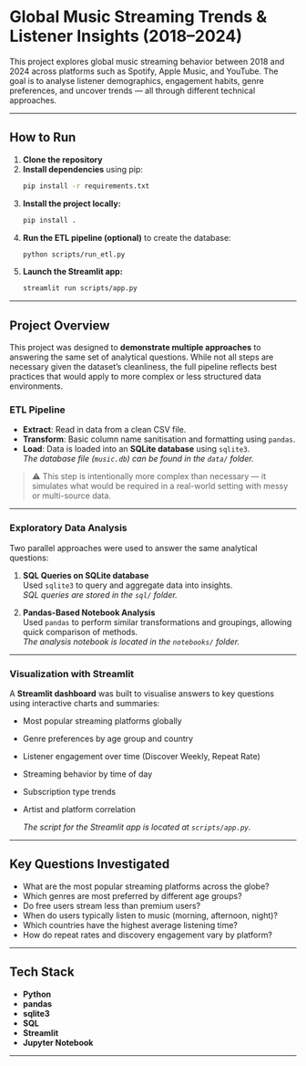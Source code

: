 # Global Music Streaming Trends & Listener Insights (2018–2024)

This project explores global music streaming behavior between 2018 and 2024 across platforms such as Spotify, Apple Music, and YouTube. The goal is to analyse listener demographics, engagement habits, genre preferences, and uncover trends — all through different technical approaches.

---

## How to Run

1. **Clone the repository**
2. **Install dependencies** using pip:
   ```bash
   pip install -r requirements.txt
   ```
3. **Install the project locally:**
   ```bash
   pip install .
   ```
4. **Run the ETL pipeline (optional)** to create the database:
   ```bash
   python scripts/run_etl.py
   ```
5. **Launch the Streamlit app:**
   ```bash
   streamlit run scripts/app.py
   ```

---

## Project Overview

This project was designed to **demonstrate multiple approaches** to answering the same set of analytical questions. While not all steps are necessary given the dataset’s cleanliness, the full pipeline reflects best practices that would apply to more complex or less structured data environments.

### ETL Pipeline

- **Extract**: Read in data from a clean CSV file.
- **Transform**: Basic column name sanitisation and formatting using `pandas`.
- **Load**: Data is loaded into an **SQLite database** using `sqlite3`.  
   _The database file (`music.db`) can be found in the `data/` folder._

> ⚠️ This step is intentionally more complex than necessary — it simulates what would be required in a real-world setting with messy or multi-source data.

---

### Exploratory Data Analysis

Two parallel approaches were used to answer the same analytical questions:

1. **SQL Queries on SQLite database**  
   Used `sqlite3` to query and aggregate data into insights.  
    _SQL queries are stored in the `sql/` folder._

2. **Pandas-Based Notebook Analysis**  
   Used `pandas` to perform similar transformations and groupings, allowing quick comparison of methods.  
    _The analysis notebook is located in the `notebooks/` folder._

---

### Visualization with Streamlit

A **Streamlit dashboard** was built to visualise answers to key questions using interactive charts and summaries:

- Most popular streaming platforms globally
- Genre preferences by age group and country
- Listener engagement over time (Discover Weekly, Repeat Rate)
- Streaming behavior by time of day
- Subscription type trends
- Artist and platform correlation

  _The script for the Streamlit app is located at `scripts/app.py`._

---

## Key Questions Investigated

- What are the most popular streaming platforms across the globe?
- Which genres are most preferred by different age groups?
- Do free users stream less than premium users?
- When do users typically listen to music (morning, afternoon, night)?
- Which countries have the highest average listening time?
- How do repeat rates and discovery engagement vary by platform?

---

## Tech Stack

- **Python**
- **pandas**
- **sqlite3**
- **SQL**
- **Streamlit**
- **Jupyter Notebook**

---
